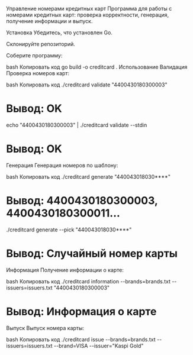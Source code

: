 Управление номерами кредитных карт
Программа для работы с номерами кредитных карт: проверка корректности, генерация, получение информации и выпуск.

Установка
Убедитесь, что установлен Go.

Склонируйте репозиторий.

Соберите программу:

bash
Копировать код
go build -o creditcard .
Использование
Валидация
Проверка номеров карт:

bash
Копировать код
./creditcard validate "4400430180300003"
# Вывод: OK

echo "4400430180300003" | ./creditcard validate --stdin
# Вывод: OK
Генерация
Генерация номеров по шаблону:

bash
Копировать код
./creditcard generate "440043018030****"
# Вывод: 4400430180300003, 4400430180300011...

./creditcard generate --pick "440043018030****"
# Вывод: Случайный номер карты
Информация
Получение информации о карте:

bash
Копировать код
./creditcard information --brands=brands.txt --issuers=issuers.txt "4400430180300003"
# Вывод: Информация о карте
Выпуск
Выпуск номера карты:

bash
Копировать код
./creditcard issue --brands=brands.txt --issuers=issuers.txt --brand=VISA --issuer="Kaspi Gold"
